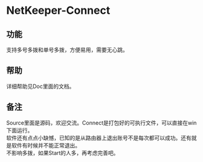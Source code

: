 # NetKeeper-Connect
## 功能
支持多号多拨和单号多拨，方便易用，需要无心跳。
## 帮助
详细帮助见Doc里面的文档。
## 备注
Source里面是源码，欢迎交流。Connect是打包好的可执行文件，可以直接在win下面运行。<br>
软件还有点点小缺憾，已知的是从路由器上退出账号不是每次都可以成功。还有就是软件有时候并不能正常退出。<br>
不影响多拨，如果Start的人多，再考虑完善吧。<br>
